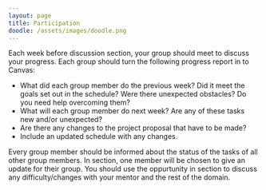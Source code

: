 ```yaml
---
layout: page
title: Participation
doodle: /assets/images/doodle.png
---
```


Each week before discussion section, your group should meet to discuss
your progress. Each group should turn the following progress report in
to Canvas:

* What did each group member do the previous week? Did it meet the
  goals set out in the schedule? Were there unexpected obstacles? Do
  you need help overcoming them?
* What will each group member do next week? Are any of these tasks new
  and/or unexpected? 
* Are there any changes to the project proposal that have to be made?
* Include an updated schedule with any changes.

Every group member should be informed about the status of the tasks of
all other group members. In section, one member will be chosen to give
an update for their group. You should use the oppurtunity in section
to discuss any difficulty/changes with your mentor and the rest of the
domain.
